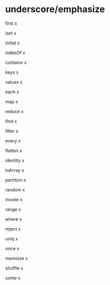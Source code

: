 # underscore/emphasize

first x 

last x

initial x

indexOf x

contains x

keys x

values x

each x

map x

reduce x

find x

filter x

every x

flatten x

identity x

toArray x

partition x

random x

invoke x

range x

where x

reject x

uniq x

once x

memoize x

shuffle x

some x
